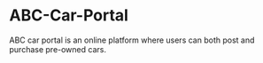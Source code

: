 # ABC-Car-Portal
ABC car portal is an online platform where users can both post and purchase pre-owned cars.
